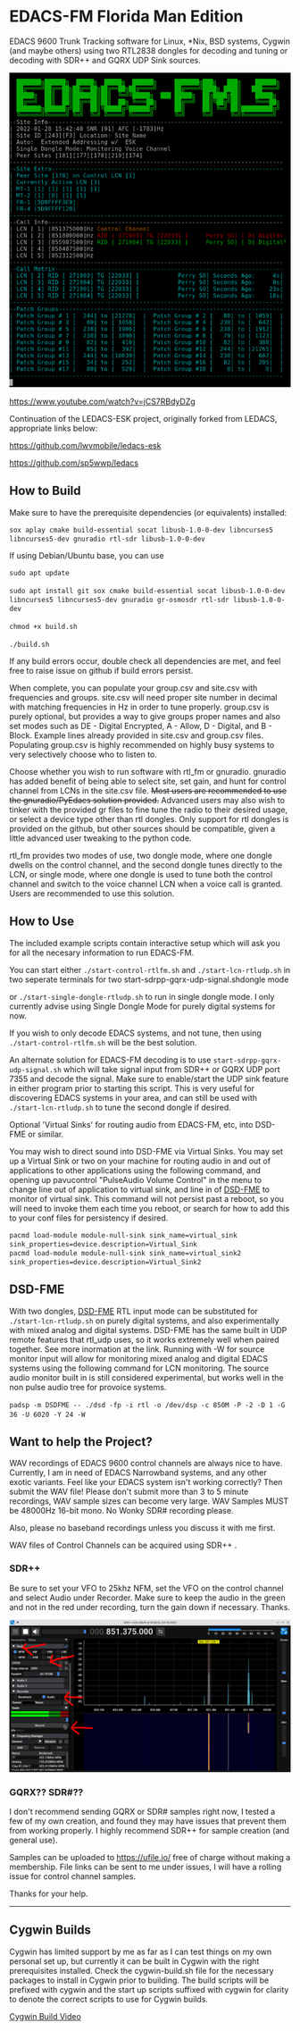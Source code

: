 # EDACS-FM Florida Man Edition
EDACS 9600 Trunk Tracking software for Linux, *Nix, BSD systems, Cygwin (and maybe others) using two RTL2838 dongles for decoding and tuning or decoding with SDR++ and GQRX UDP Sink sources.

![alt text](https://raw.githubusercontent.com/lwvmobile/edacs-fm/main/screenshot.png)

https://www.youtube.com/watch?v=jCS7RBdyDZg

Continuation of the LEDACS-ESK project, originally forked from LEDACS, appropriate links below:

https://github.com/lwvmobile/ledacs-esk

https://github.com/sp5wwp/ledacs

## How to Build

Make sure to have the prerequisite dependencies (or equivalents) installed:
```
sox aplay cmake build-essential socat libusb-1.0-0-dev libncurses5 libncurses5-dev gnuradio rtl-sdr libusb-1.0-0-dev
```
If using Debian/Ubuntu base, you can use
```
sudo apt update

sudo apt install git sox cmake build-essential socat libusb-1.0-0-dev libncurses5 libncurses5-dev gnuradio gr-osmosdr rtl-sdr libusb-1.0-0-dev

chmod +x build.sh 

./build.sh
```
If any build errors occur, double check all dependencies are met, and feel free to raise issue on github if build errors persist.

When complete, you can populate your group.csv and site.csv with frequencies and groups. site.csv will need proper site number in decimal with matching frequencies in Hz in order to tune properly. group.csv is purely optional, but provides a way to give groups proper names and also set modes such as DE - Digital Encrypted, A - Allow, D - Digital, and B - Block. Example lines already provided in site.csv and group.csv files. Populating group.csv is highly recommended on highly busy systems to very selectively choose who to listen to.

Choose whether you wish to run software with rtl_fm or gnuradio. gnuradio has added benefit of being able to select site, set gain, and hunt for control channel from LCNs in the site.csv file. ~~Most users are recommended to use the gnuradio/PyEdacs solution provided.~~ Advanced users may also wish to tinker with the provided gr files to fine tune the radio to their desired usage, or select a device type other than rtl dongles. Only support for rtl dongles is provided on the github, but other sources should be compatible, given a little advanced user tweaking to the python code. 

rtl_fm provides two modes of use, two dongle mode, where one dongle dwells on the control channel, and the second dongle tunes directly to the LCN, or single mode, where one dongle is used to tune both the control channel and switch to the voice channel LCN when a voice call is granted. Users are recommended to use this solution.

## How to Use
The included example scripts contain interactive setup which will ask you for all the necesary information to run EDACS-FM.

You can start either 
`./start-control-rtlfm.sh` and `./start-lcn-rtludp.sh` 
in two seperate terminals for two start-sdrpp-gqrx-udp-signal.shdongle mode

or 
`./start-single-dongle-rtludp.sh` to run in single dongle mode. I only currently advise using Single Dongle Mode for purely digital systems for now. 

If you wish to only decode EDACS systems, and not tune, then using `./start-control-rtlfm.sh` will be the best solution.

An alternate solution for EDACS-FM decoding is to use `start-sdrpp-gqrx-udp-signal.sh` which will take signal input from SDR++ or GQRX UDP port 7355 and decode the signal. Make sure to enable/start the UDP sink feature in either program prior to starting this script. This is very useful for discovering EDACS systems in your area, and can still be used with `./start-lcn-rtludp.sh` to tune the second dongle if desired.


Optional 'Virtual Sinks' for routing audio from EDACS-FM, etc, into DSD-FME or similar.

You may wish to direct sound into DSD-FME via Virtual Sinks. You may set up a Virtual Sink or two on your machine for routing audio in and out of applications to other applications using the following command, and opening up pavucontrol "PulseAudio Volume Control" in the menu to change line out of application to virtual sink, and line in of [DSD-FME](https://github.com/lwvmobile/dsd-fme "DSD-FME") to monitor of virtual sink. This command will not persist past a reboot, so you will need to invoke them each time you reboot, or search for how to add this to your conf files for persistency if desired.

```
pacmd load-module module-null-sink sink_name=virtual_sink  sink_properties=device.description=Virtual_Sink
pacmd load-module module-null-sink sink_name=virtual_sink2  sink_properties=device.description=Virtual_Sink2
```

## DSD-FME

With two dongles, [DSD-FME](https://github.com/lwvmobile/dsd-fme "DSD-FME") RTL input mode can be substituted for `./start-lcn-rtludp.sh` on purely digital systems, and also experimentally with mixed analog and digital systems. DSD-FME has the same built in UDP remote features that rtl_udp uses, so it works extremely well when paired together. See more inormation at the link. Running with -W for source monitor input will allow for monitoring mixed analog and digital EDACS systems using the following command for LCN monitoring. The source audio monitor built in is still considered experimental, but works well in the non pulse audio tree for provoice systems.

`padsp -m DSDFME -- ./dsd -fp -i rtl -o /dev/dsp -c 850M -P -2 -D 1 -G 36 -U 6020 -Y 24 -W`


## Want to help the Project?

WAV recordings of EDACS 9600 control channels are always nice to have. 
Currently, I am in need of EDACS Narrowband systems, and any other exotic variants.
Feel like your EDACS system isn't working correctly? Then submit the WAV file!
Please don't submit more than 3 to 5 minute recordings, WAV sample sizes can become very large.
WAV Samples MUST be 48000Hz 16-bit mono. No Wonky SDR# recording please.

Also, please no baseband recordings unless you discuss it with me first.

WAV files of Control Channels can be acquired using SDR++ .

### SDR++

Be sure to set your VFO to 25khz NFM, set the VFO on the control channel and select Audio under Recorder. Make sure to keep the audio in the green and not in the red under recording, turn the gain down if necessary. Thanks.

![alt text](https://raw.githubusercontent.com/lwvmobile/edacs-fm/main/sdrpp-help.png)

### GQRX?? SDR#??

I don't recommend sending GQRX or SDR# samples right now, I tested a few of my own creation, and found they may have issues that prevent them from working properly. I highly recommend SDR++ for sample creation (and general use).

Samples can be uploaded to https://ufile.io/ free of charge without making a membership. File links can be sent to me under issues, I will have a rolling issue for control channel samples.

Thanks for your help.

----
## Cygwin Builds

Cygwin has limited support by me as far as I can test things on my own personal set up, but currently it can be built in Cygwin with the right prerequisites installed. Check the cygwin-build.sh file for the necessary packages to install in Cygwin prior to building. The build scripts will be prefixed with cygwin and the start up scripts suffixed with cygwin for clarity to denote the correct scripts to use for Cygwin builds.

[Cygwin Build Video](https://www.youtube.com/watch?v=FFKR3b4qcTY)
